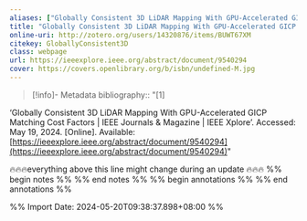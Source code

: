 ```yaml
---
aliases: ["Globally Consistent 3D LiDAR Mapping With GPU-Accelerated GICP Matching Cost Factors | IEEE Journals & Magazine | IEEE Xplore"]
title: "Globally Consistent 3D LiDAR Mapping With GPU-Accelerated GICP Matching Cost Factors | IEEE Journals & Magazine | IEEE Xplore"
online-uri: http://zotero.org/users/14320876/items/BUWT67XM
citekey: GloballyConsistent3D
class: webpage
url: https://ieeexplore.ieee.org/abstract/document/9540294
cover: https://covers.openlibrary.org/b/isbn/undefined-M.jpg
---
```





> [!info]- Metadata
> bibliography:: "[1]

‘Globally Consistent 3D LiDAR Mapping With GPU-Accelerated GICP Matching Cost Factors | IEEE Journals & Magazine | IEEE Xplore’. Accessed: May 19, 2024. [Online]. Available: [https://ieeexplore.ieee.org/abstract/document/9540294](https://ieeexplore.ieee.org/abstract/document/9540294)"


🔥🔥🔥everything above this line might change during an update 🔥🔥🔥
%% begin notes %%
%% end notes %% 
%% begin annotations %%
 %% end annotations %%

%% Import Date: 2024-05-20T09:38:37.898+08:00 %%
